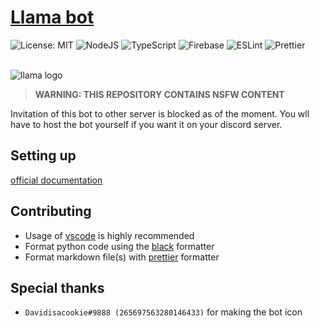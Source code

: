 # [Llama bot](https://github.com/developomp/llama-bot)

![License: MIT](https://img.shields.io/github/license/llama-bot/llama-bot?style=for-the-badge)
![NodeJS](https://img.shields.io/badge/node.js-6DA55F?style=for-the-badge&logo=node.js&logoColor=white)
![TypeScript](https://img.shields.io/badge/typescript-%23007ACC.svg?style=for-the-badge&logo=typescript&logoColor=white)
![Firebase](https://img.shields.io/badge/firebase-%23039BE5.svg?style=for-the-badge&logo=firebase)
![ESLint](https://img.shields.io/badge/ESLint-4B3263?style=for-the-badge&logo=eslint&logoColor=white)
![Prettier](https://img.shields.io/badge/prettier-ff69b4.svg?style=for-the-badge)

<br />
<img alt="llama logo" src=".llama/logo.png" />

</div>

> **WARNING: THIS REPOSITORY CONTAINS NSFW CONTENT**

Invitation of this bot to other server is blocked as of the moment. You wll have to host the bot yourself if you want it on your discord server.

## Setting up

[official documentation](https://llama-bot.github.io/llama-bot-docs/docs/bot/setting-up)

## Contributing

- Usage of [vscode](https://code.visualstudio.com) is highly recommended
- Format python code using the [black](https://github.com/psf/black) formatter
- Format markdown file(s) with [prettier](https://prettier.io) formatter

## Special thanks

- `Davidisacookie#9888 (265697563280146433)` for making the bot icon
